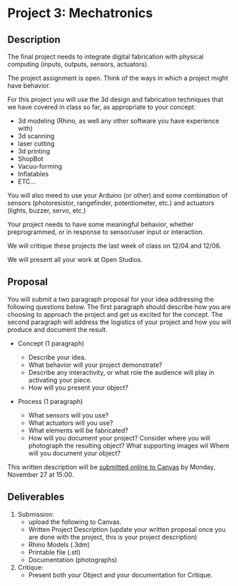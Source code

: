# Project 3: Mechatronics
## Description

The final project needs to integrate digital fabrication with physical computing (inputs, outputs, sensors, actuators). 

The project assignment is open. Think of the ways in which a project might have behavior. 

For this project you will use the 3d design and fabrication techniques that we have covered in class so far, as appropriate to your concept:
- 3d modeling (Rhino, as well any other software you have experience with)
- 3d scanning
- laser cutting
- 3d printing
- ShopBot
- Vacuu-forming
- Inflatables
- ETC...

You will also meed to use your Arduino (or other) and some combination of sensors (photoresistor, rangefinder, potentiometer, etc.) and actuators (lights, buzzer, servo, etc.)

Your project needs to have some meaningful behavior, whether preprogrammed, or in response to sensor/user input or interaction. 

We will critique these projects the last week of class on 12/04 and 12/06. 

We will present all your work at Open Studios.

## Proposal

You will submit a two paragraph proposal for your idea addressing the following questions below. The first paragraph should describe how you are choosing to approach the project and get us excited for the concept. The second paragraph will address the logistics of your project and how you will produce and document the result.

- Concept (1 paragraph)
  - Describe your idea. 
  - What behavior will your project demonstrate?
  - Describe any interactivity, or what role the audience will play in activating your piece.
  - How will you present your object?

- Process (1 paragraph)
  - What sensors will you use?
  - What actuators will you use? 
  - What elements will be fabricated?
  - How will you document your project? Consider where you will photograph the resulting object? What supporting images wil Where will you document your object?

This written description will be [submitted online to Canvas](https://canvas.unl.edu/courses/158902/assignments/1521886) by Monday, November 27 at 15:00.

## Deliverables

1. Submission:  
   - upload the following to Canvas.
   - Written Project Description (update your written proposal once you are done with the project, this is your project description)
   - Rhino Models (.3dm)
   - Printable file (.stl) 
   - Documentation (photographs)
2. Critique: 
   - Present both your Object and your documentation for Critique.
